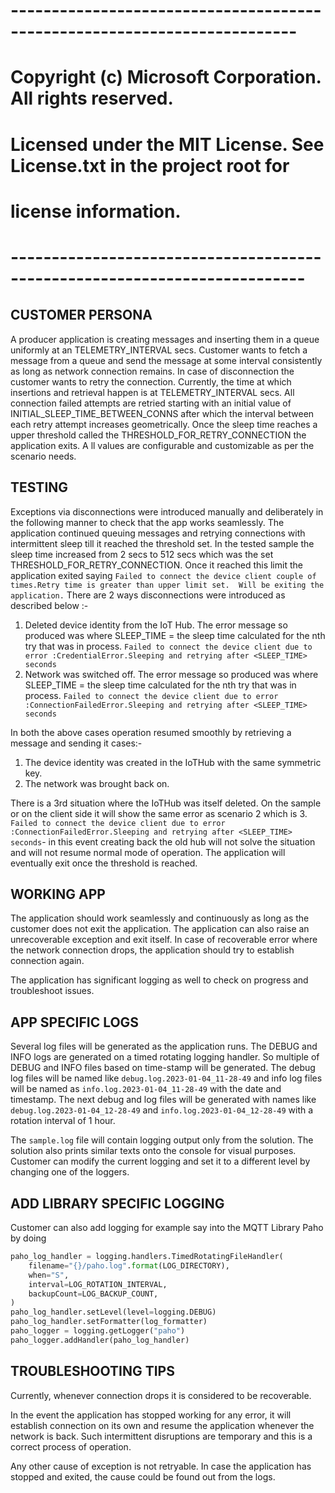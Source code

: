 # -------------------------------------------------------------------------
# Copyright (c) Microsoft Corporation. All rights reserved.
# Licensed under the MIT License. See License.txt in the project root for
# license information.
# --------------------------------------------------------------------------

## CUSTOMER PERSONA
A producer application is creating messages and inserting them in a queue uniformly at an TELEMETRY_INTERVAL secs.
Customer wants to fetch a message from a queue and send the message at some interval consistently as long as network 
connection remains. In case of disconnection the customer wants to retry the connection. Currently, the time at which 
insertions and retrieval happen is at TELEMETRY_INTERVAL secs. All connection failed attempts are retried starting with 
an initial value of INITIAL_SLEEP_TIME_BETWEEN_CONNS after which the interval between each retry attempt increases 
geometrically. Once the sleep time reaches a upper threshold called the THRESHOLD_FOR_RETRY_CONNECTION the application exits. A
ll values are configurable and customizable as per the scenario needs.

## TESTING
Exceptions via disconnections were introduced manually and deliberately in the following manner to check that the app works seamlessly. 
The application continued queuing messages and retrying connections with intermittent sleep till it reached the threshold set. 
In the tested sample the sleep time increased from 2 secs to 512 secs which was the set THRESHOLD_FOR_RETRY_CONNECTION. 
Once it reached this limit the application exited saying `Failed to connect the device client couple of times.Retry time is greater than upper limit set. 
Will be exiting the application.`
There are 2 ways disconnections were introduced as described below :-
  1. Deleted device identity from the IoT Hub. The error message so produced was where SLEEP_TIME = the sleep time calculated for the nth try that was in process.
     `Failed to connect the device client due to error :CredentialError.Sleeping and retrying after <SLEEP_TIME> seconds`
  2. Network was switched off. The error message so produced was where SLEEP_TIME = the sleep time calculated for the nth try that was in process.
     `Failed to connect the device client due to error :ConnectionFailedError.Sleeping and retrying after <SLEEP_TIME> seconds`

In both the above cases operation resumed smoothly by retrieving a message and sending it cases:-
  1. The device identity was created in the IoTHub with the same symmetric key.
  2. The network was brought back on.
  
There is a 3rd situation where the IoTHub was itself deleted. On the sample or on the client side it will show the same error as scenario 2 which is
  3. `Failed to connect the device client due to error :ConnectionFailedError.Sleeping and retrying after <SLEEP_TIME> seconds`- in this event 
      creating back the old hub will not solve the situation and will not resume normal mode of operation. The application will eventually exit once the threshold is reached.

## WORKING APP

The application should work seamlessly and continuously as long as the customer does not exit the application. 
The application can also raise an unrecoverable exception and exit itself. 
In case of recoverable error where the network connection drops, the application should try to establish connection again.

The application has significant logging as well to check on progress and troubleshoot issues. 

## APP SPECIFIC LOGS

Several log files will be generated as the application runs. The DEBUG and INFO logs are generated 
on a timed rotating logging handler. So multiple of DEBUG and INFO files based on time-stamp will be generated. 
The debug log files will be named like `debug.log.2023-01-04_11-28-49` and info log files will be named as 
`info.log.2023-01-04_11-28-49` with the date and timestamp. The next debug and log files will be generated with names 
like `debug.log.2023-01-04_12-28-49` and `info.log.2023-01-04_12-28-49` with a rotation interval of 1 hour.

The `sample.log` file will contain logging output only from the solution. The solution also prints similar texts onto the console for visual purposes.
Customer can modify the current logging and set it to a different level by changing one of the loggers.

## ADD LIBRARY SPECIFIC LOGGING

Customer can also add logging for example say into the MQTT Library Paho by doing 
```python
paho_log_handler = logging.handlers.TimedRotatingFileHandler(
    filename="{}/paho.log".format(LOG_DIRECTORY),
    when="S",
    interval=LOG_ROTATION_INTERVAL,
    backupCount=LOG_BACKUP_COUNT,
)
paho_log_handler.setLevel(level=logging.DEBUG)
paho_log_handler.setFormatter(log_formatter)
paho_logger = logging.getLogger("paho")
paho_logger.addHandler(paho_log_handler)
```

## TROUBLESHOOTING TIPS
Currently, whenever connection drops it is considered to be recoverable.

In the event the application has stopped working for any error, it will establish connection on its own and resume the 
application whenever the network is back. Such intermittent disruptions are temporary and this is a 
correct process of operation.


Any other cause of exception is not retryable. In case the application has stopped and exited,
the cause could be found out from the logs. 



